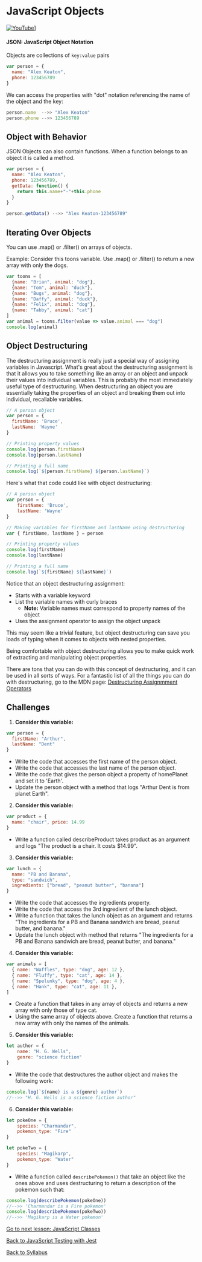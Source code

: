 # JavaScript Objects

[![YouTube](http://img.youtube.com/vi/1BZPSnXKK1M/0.jpg)](https://www.youtube.com/watch?v=1BZPSnXKK1M)]

#### JSON: JavaScript Object Notation

Objects are collections of `key:value` pairs

```JavaScript
var person = {
  name: "Alex Keaton",
  phone: 123456789
}
```

We can access the properties with "dot" notation referencing the name of the object and the key:

```javascript
person.name  -->> "Alex Keaton"
person.phone -->> 123456789
```

## Object with Behavior

JSON Objects can also contain functions. When a function belongs to an object it is called a method.

```javascript
var person = {
  name: "Alex Keaton",
  phone: 123456789,
  getData: function() {
    return this.name+"-"+this.phone
  }
}

person.getData() -->> "Alex Keaton-123456789"
```
## Iterating Over Objects

You can use .map() or .filter() on arrays of objects.  

Example: Consider this toons variable. Use .map() or .filter() to return a new array with only the dogs.

```JavaScript
var toons = [
  {name: "Brian", animal: "dog"},
  {name: "Tom", animal: "duck"},
  {name: "Bugs", animal: "dog"},
  {name: "Daffy", animal: "duck"},
  {name: "Felix", animal: "dog"},
  {name: "Tabby", animal: "cat"}
]
var animal = toons.filter(value => value.animal === "dog")
console.log(animal)
```

## Object Destructuring

The destructuring assignment is really just a special way of assigning variables in Javascript. What's great about the destructuring assignment is that it allows you to take something like an array or an object and unpack their values into individual variables.
This is probably the most immediately useful type of destructuring. When destructuring an object you are essentially taking the properties of an object and breaking them out into individual, recallable variables.

```JavaScript
// A person object
var person = {
  firstName: 'Bruce',
  lastName: 'Wayne'
}

// Printing property values
console.log(person.firstName)
console.log(person.lastName)

// Printing a full name
console.log(`${person.firstName} ${person.lastName}`)
```
Here's what that code could like with object destructuring:

```JavaScript
// A person object
var person = {
    firstName: 'Bruce',
    lastName: 'Wayne'
}

// Making variables for firstName and lastName using destructuring
var { firstName, lastName } = person

// Printing property values
console.log(firstName)
console.log(lastName)

// Printing a full name
console.log(`${firstName} ${lastName}`)
```

Notice that an object destructuring assignment:
- Starts with a variable keyword
- List the variable names with curly braces
  - **Note:** Variable names must correspond to property names of the object
- Uses the assignment operator to assign the object unpack

This may seem like a trivial feature, but object destructuring can save you loads of typing when it comes to objects with nested properties.

Being comfortable with object destructuring allows you to make quick work of extracting and manipulating object properties.

There are tons that you can do with this concept of destructuring, and it can be used in all sorts of ways. For a fantastic list of all the things you can do with destructuring, go to the MDN page: <a href="https://developer.mozilla.org/en-US/docs/Web/JavaScript/Reference/Operators/Destructuring_assignment" target="_blank">Destructuring Assignmment Operators</a>

## Challenges

1. **Consider this variable:**

```javascript
var person = {
  firstName: "Arthur",
  lastName: "Dent"
}
```
- Write the code that accesses the first name of the person object.
- Write the code that accesses the last name of the person object.
- Write the code that gives the person object a property of homePlanet and set it to 'Earth'.
- Update the person object with a method that logs "Arthur Dent is from planet Earth".

2. **Consider this variable:**

```javascript
var product = {
  name: "chair", price: 14.99
}
```
- Write a function called describeProduct takes product as an argument and logs "The product is a chair. It costs $14.99".

3. **Consider this variable:**

```javascript
var lunch = {
  name: "PB and Banana",
  type: "sandwich",
  ingredients: ["bread", "peanut butter", "banana"]
}
```
- Write the code that accesses the ingredients property.
- Write the code that access the 3rd ingredient of the lunch object.
- Write a function that takes the lunch object as an argument and returns "The ingredients for a PB and Banana sandwich are bread, peanut butter, and banana."
- Update the lunch object with method that returns "The ingredients for a PB and Banana sandwich are bread, peanut butter, and banana."

4. **Consider this variable:**

```JavaScript
var animals = [
  { name: "Waffles", type: "dog", age: 12 },
  { name: "Fluffy", type: "cat", age: 14 },
  { name: "Spelunky", type: "dog", age: 4 },
  { name: "Hank", type: "cat", age: 11 },
]
```
- Create a function that takes in any array of objects and returns a new array with only those of type cat.
- Using the same array of objects above. Create a function that returns a new array with only the names of the animals.

5. **Consider this variable:**

```javascript
let author = {
    name: "H. G. Wells",
    genre: "science fiction"
}
```
- Write the code that destructures the author object and makes the following work:

```javascript
console.log(`${name} is a ${genre} author`)
//-->> "H. G. Wells is a science fiction author"
```
6. **Consider this variable:**

```javascript
let pokeOne = {
    species: "Charmandar",
    pokemon_type: "Fire"
}

let pokeTwo = {
    species: "Magikarp",
    pokemon_type: "Water"
}
```

- Write a function called `describePokemon()` that take an object like the ones above and uses destructuring to return a description of the pokemon such that:

```javascript
console.log(describePokemon(pokeOne))
//-->> 'Charmandar is a Fire pokemon'
console.log(describePokemon(pokeTwo))
//-->> 'Magikarp is a Water pokemon'
```
[Go to next lesson: JavaScript Classes](../js_intermediate/js_classes.md)

[Back to JavaScript Testing with Jest](./js_intermediate/js_testing_jest.md)

[Back to Syllabus](../README.md)
